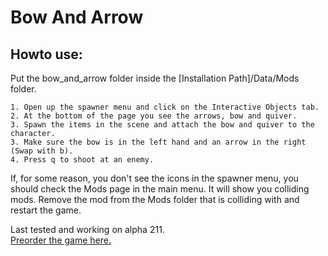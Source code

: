 # Bow And Arrow
## Howto use:  
Put the bow_and_arrow folder inside the [Installation Path]/Data/Mods folder.  
  
	1. Open up the spawner menu and click on the Interactive Objects tab.  
	2. At the bottom of the page you see the arrows, bow and quiver.  
	3. Spawn the items in the scene and attach the bow and quiver to the character.  
	3. Make sure the bow is in the left hand and an arrow in the right (Swap with b).  
	4. Press q to shoot at an enemy.  

If, for some reason, you don't see the icons in the spawner menu, you should check the Mods page in the main menu. It will show you colliding mods. Remove the mod from the Mods folder that is colliding with and restart the game.  
	
Last tested and working on alpha 211.  
[Preorder the game here.](http://www.wolfire.com/overgrowth)
